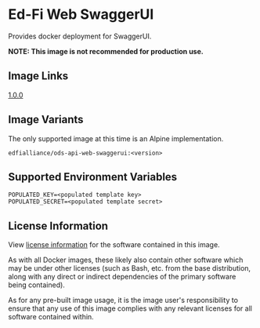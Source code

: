 # Ed-Fi Web SwaggerUI
Provides docker deployment for SwaggerUI.

**NOTE: This image is not recommended for production use.**

## Image Links
[1.0.0](https://github.com/Ed-Fi-Alliance-OSS/Ed-Fi-ODS-Docker/blob/main/Web-SwaggerUI/Dockerfile)

## Image Variants
The only supported image at this time is an Alpine implementation.

`edfialliance/ods-api-web-swaggerui:<version>`

## Supported Environment Variables
``` 
POPULATED_KEY=<populated template key>
POPULATED_SECRET=<populated template secret>
```

## License Information
View [license information](https://github.com/Ed-Fi-Alliance-OSS/Ed-Fi-ODS-Docker/blob/main/LICENSE) for the software contained in this image.

As with all Docker images, these likely also contain other software which may be under other licenses (such as Bash, etc. from the base distribution, along with any direct or indirect dependencies of the primary software being contained).

As for any pre-built image usage, it is the image user's responsibility to ensure that any use of this image complies with any relevant licenses for all software contained within.